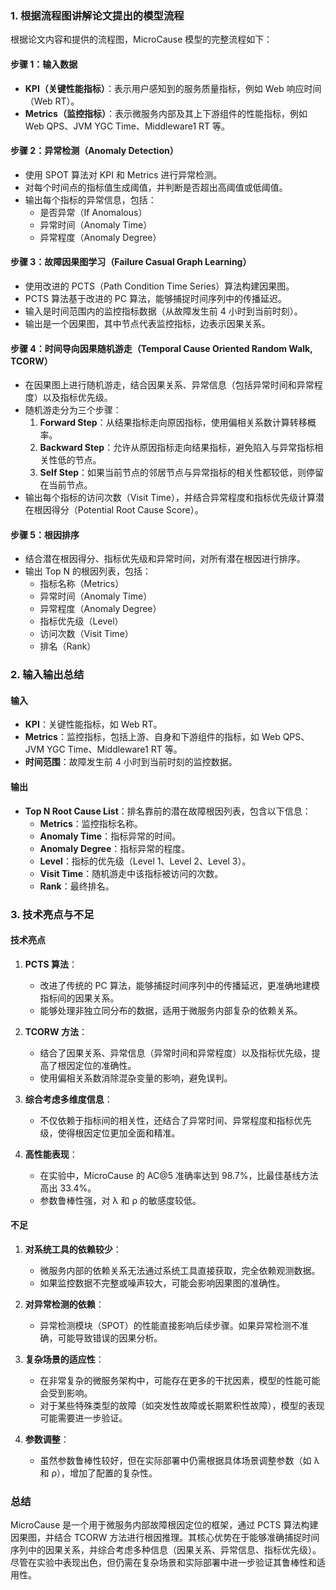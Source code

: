 ### 1. 根据流程图讲解论文提出的模型流程

根据论文内容和提供的流程图，MicroCause 模型的完整流程如下：

#### **步骤 1：输入数据**
- **KPI（关键性能指标）**：表示用户感知到的服务质量指标，例如 Web 响应时间（Web RT）。
- **Metrics（监控指标）**：表示微服务内部及其上下游组件的性能指标，例如 Web QPS、JVM YGC Time、Middleware1 RT 等。

#### **步骤 2：异常检测（Anomaly Detection）**
- 使用 SPOT 算法对 KPI 和 Metrics 进行异常检测。
- 对每个时间点的指标值生成阈值，并判断是否超出高阈值或低阈值。
- 输出每个指标的异常信息，包括：
  - 是否异常（If Anomalous）
  - 异常时间（Anomaly Time）
  - 异常程度（Anomaly Degree）

#### **步骤 3：故障因果图学习（Failure Casual Graph Learning）**
- 使用改进的 PCTS（Path Condition Time Series）算法构建因果图。
- PCTS 算法基于改进的 PC 算法，能够捕捉时间序列中的传播延迟。
- 输入是时间范围内的监控指标数据（从故障发生前 4 小时到当前时刻）。
- 输出是一个因果图，其中节点代表监控指标，边表示因果关系。

#### **步骤 4：时间导向因果随机游走（Temporal Cause Oriented Random Walk, TCORW）**
- 在因果图上进行随机游走，结合因果关系、异常信息（包括异常时间和异常程度）以及指标优先级。
- 随机游走分为三个步骤：
  1. **Forward Step**：从结果指标走向原因指标，使用偏相关系数计算转移概率。
  2. **Backward Step**：允许从原因指标走向结果指标，避免陷入与异常指标相关性低的节点。
  3. **Self Step**：如果当前节点的邻居节点与异常指标的相关性都较低，则停留在当前节点。
- 输出每个指标的访问次数（Visit Time），并结合异常程度和指标优先级计算潜在根因得分（Potential Root Cause Score）。

#### **步骤 5：根因排序**
- 结合潜在根因得分、指标优先级和异常时间，对所有潜在根因进行排序。
- 输出 Top N 的根因列表，包括：
  - 指标名称（Metrics）
  - 异常时间（Anomaly Time）
  - 异常程度（Anomaly Degree）
  - 指标优先级（Level）
  - 访问次数（Visit Time）
  - 排名（Rank）

### 2. 输入输出总结

#### **输入**
- **KPI**：关键性能指标，如 Web RT。
- **Metrics**：监控指标，包括上游、自身和下游组件的指标，如 Web QPS、JVM YGC Time、Middleware1 RT 等。
- **时间范围**：故障发生前 4 小时到当前时刻的监控数据。

#### **输出**
- **Top N Root Cause List**：排名靠前的潜在故障根因列表，包含以下信息：
  - **Metrics**：监控指标名称。
  - **Anomaly Time**：指标异常的时间。
  - **Anomaly Degree**：指标异常的程度。
  - **Level**：指标的优先级（Level 1、Level 2、Level 3）。
  - **Visit Time**：随机游走中该指标被访问的次数。
  - **Rank**：最终排名。

### 3. 技术亮点与不足

#### **技术亮点**
1. **PCTS 算法**：
   - 改进了传统的 PC 算法，能够捕捉时间序列中的传播延迟，更准确地建模指标间的因果关系。
   - 能够处理非独立同分布的数据，适用于微服务内部复杂的依赖关系。

2. **TCORW 方法**：
   - 结合了因果关系、异常信息（异常时间和异常程度）以及指标优先级，提高了根因定位的准确性。
   - 使用偏相关系数消除混杂变量的影响，避免误判。

3. **综合考虑多维度信息**：
   - 不仅依赖于指标间的相关性，还结合了异常时间、异常程度和指标优先级，使得根因定位更加全面和精准。

4. **高性能表现**：
   - 在实验中，MicroCause 的 AC@5 准确率达到 98.7%，比最佳基线方法高出 33.4%。
   - 参数鲁棒性强，对 λ 和 ρ 的敏感度较低。

#### **不足**
1. **对系统工具的依赖较少**：
   - 微服务内部的依赖关系无法通过系统工具直接获取，完全依赖观测数据。
   - 如果监控数据不完整或噪声较大，可能会影响因果图的准确性。

2. **对异常检测的依赖**：
   - 异常检测模块（SPOT）的性能直接影响后续步骤。如果异常检测不准确，可能导致错误的因果分析。

3. **复杂场景的适应性**：
   - 在非常复杂的微服务架构中，可能存在更多的干扰因素，模型的性能可能会受到影响。
   - 对于某些特殊类型的故障（如突发性故障或长期累积性故障），模型的表现可能需要进一步验证。

4. **参数调整**：
   - 虽然参数鲁棒性较好，但在实际部署中仍需根据具体场景调整参数（如 λ 和 ρ），增加了配置的复杂性。

### 总结
MicroCause 是一个用于微服务内部故障根因定位的框架，通过 PCTS 算法构建因果图，并结合 TCORW 方法进行根因推理。其核心优势在于能够准确捕捉时间序列中的因果关系，并综合考虑多种信息（因果关系、异常信息、指标优先级）。尽管在实验中表现出色，但仍需在复杂场景和实际部署中进一步验证其鲁棒性和适用性。